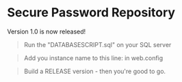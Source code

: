 Secure Password Repository
==========================

Version 1.0 is now released!

> Run the "DATABASESCRIPT.sql" on your SQL server

> Add you instance name to this line: in web.config

> Build a RELEASE version - then you're good to go.

